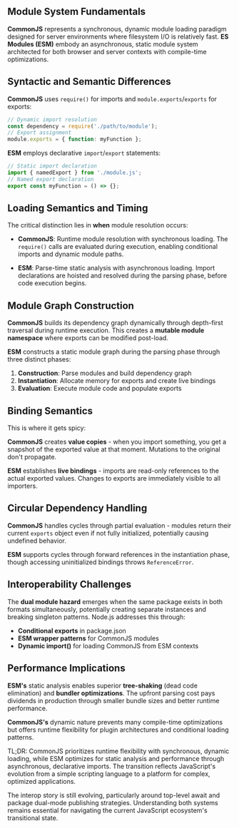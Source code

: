 ## Module System Fundamentals

**CommonJS** represents a synchronous, dynamic module loading paradigm designed for server environments where filesystem I/O is relatively fast. **ES Modules (ESM)** embody an asynchronous, static module system architected for both browser and server contexts with compile-time optimizations.

## Syntactic and Semantic Differences

**CommonJS** uses `require()` for imports and `module.exports`/`exports` for exports:
```javascript
// Dynamic import resolution
const dependency = require('./path/to/module');
// Export assignment
module.exports = { function: myFunction };
```

**ESM** employs declarative `import`/`export` statements:
```javascript
// Static import declaration
import { namedExport } from './module.js';
// Named export declaration
export const myFunction = () => {};
```

## Loading Semantics and Timing

The critical distinction lies in **when** module resolution occurs:

- **CommonJS**: Runtime module resolution with synchronous loading. The `require()` calls are evaluated during execution, enabling conditional imports and dynamic module paths.

- **ESM**: Parse-time static analysis with asynchronous loading. Import declarations are hoisted and resolved during the parsing phase, before code execution begins.

## Module Graph Construction

**CommonJS** builds its dependency graph dynamically through depth-first traversal during runtime execution. This creates a **mutable module namespace** where exports can be modified post-load.

**ESM** constructs a static module graph during the parsing phase through three distinct phases:
1. **Construction**: Parse modules and build dependency graph
2. **Instantiation**: Allocate memory for exports and create live bindings
3. **Evaluation**: Execute module code and populate exports

## Binding Semantics

This is where it gets spicy:

**CommonJS** creates **value copies** - when you import something, you get a snapshot of the exported value at that moment. Mutations to the original don't propagate.

**ESM** establishes **live bindings** - imports are read-only references to the actual exported values. Changes to exports are immediately visible to all importers.

## Circular Dependency Handling

**CommonJS** handles cycles through partial evaluation - modules return their current `exports` object even if not fully initialized, potentially causing undefined behavior.

**ESM** supports cycles through forward references in the instantiation phase, though accessing uninitialized bindings throws `ReferenceError`.

## Interoperability Challenges

The **dual module hazard** emerges when the same package exists in both formats simultaneously, potentially creating separate instances and breaking singleton patterns. Node.js addresses this through:

- **Conditional exports** in package.json
- **ESM wrapper patterns** for CommonJS modules
- **Dynamic import()** for loading CommonJS from ESM contexts

## Performance Implications

**ESM's** static analysis enables superior **tree-shaking** (dead code elimination) and **bundler optimizations**. The upfront parsing cost pays dividends in production through smaller bundle sizes and better runtime performance.

**CommonJS's** dynamic nature prevents many compile-time optimizations but offers runtime flexibility for plugin architectures and conditional loading patterns.

TL;DR: CommonJS prioritizes runtime flexibility with synchronous, dynamic loading, while ESM optimizes for static analysis and performance through asynchronous, declarative imports. The transition reflects JavaScript's evolution from a simple scripting language to a platform for complex, optimized applications.

The interop story is still evolving, particularly around top-level await and package dual-mode publishing strategies. Understanding both systems remains essential for navigating the current JavaScript ecosystem's transitional state.
